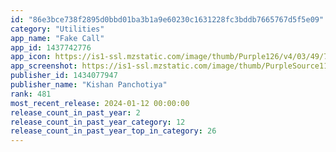 ```yaml
---
id: "86e3bce738f2895d0bbd01ba3b1a9e60230c1631228fc3bddb7665767d5f5e09"
category: "Utilities"
app_name: "Fake Call"
app_id: 1437742776
app_icon: https://is1-ssl.mzstatic.com/image/thumb/Purple126/v4/03/49/72/03497227-5500-b3b0-e0c9-922da35424b8/AppIcon-1x_U007emarketing-0-7-0-sRGB-85-220-0.png/1024x1024bb.png
app_screenshot: https://is1-ssl.mzstatic.com/image/thumb/PurpleSource112/v4/3e/cd/58/3ecd5803-dd25-3b69-b36e-ac0fc70e3641/a9cebc22-fca1-49a0-ac21-1c0b7ed206ff_1242x2688bb.png/1242x2688bb.png
publisher_id: 1434077947
publisher_name: "Kishan Panchotiya"
rank: 481
most_recent_release: 2024-01-12 00:00:00
release_count_in_past_year: 2
release_count_in_past_year_category: 12
release_count_in_past_year_top_in_category: 26
---
```

